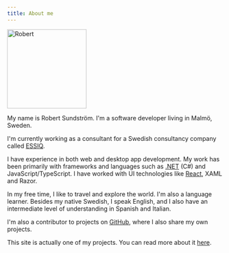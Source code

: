 ```yaml
---
title: About me
---
```


<img class="photo" src="/images/photo.jpg" alt="Robert" width="185" />

My name is Robert Sundström. I'm a software developer living in Malmö, Sweden.

I'm currently working as a consultant for a Swedish consultancy company called [ESSIQ](https://www.essiq.se/). 

I have experience in both web and desktop app development. My work has been primarily with frameworks and languages such as [.NET](http://www.dot.net) (C#) and JavaScript/TypeScript. I have worked with UI technologies like [React](https://reactjs.org/), XAML and Razor.

In my free time, I like to travel and explore the world. I'm also a language learner. Besides my native Swedish, I speak English, and I also have an intermediate level of understanding in Spanish and Italian.

I'm also a contributor to projects on [GitHub](https://www.github.com/robertsundstrom), where I also share my own projects.

This site is actually one of my projects. You can read more about it [here](/about-site).